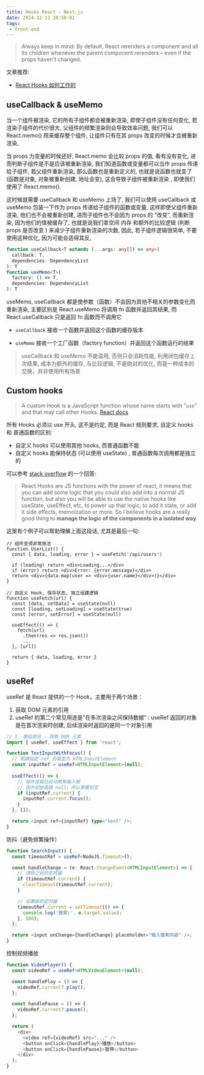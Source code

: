 ```yaml
---
title: Hooks React - Next.js
date: 2024-12-11 20:50:01
tags:
 - front-end
---
```


> Always keep in mind: By default, React rerenders a component and all its children whenever the parent component rerenders - even if the props haven't changed.

文章推荐:

- [React Hooks 如何工作的](https://eliav2.github.io/how-react-hooks-work/)

## useCallback & useMemo

当一个组件被渲染, 它的所有子组件都会被重新渲染, 即使子组件没有任何变化, 若渲染子组件的代价很大, 父组件的频繁渲染则会导致效率问题, 我们可以 React.memo() 用来缓存整个组件, 让组件只有在其 props 改变的时候才会被重新渲染, 

当 props 为变量的时候还好, React.memo 会比较 props 的值, 看有没有变化, 进而判断子组件是不是应该被重新渲染, 我们知道函数或变量都可以当作 props 传递给子组件, 若父组件重新渲染, 那么函数也是重新定义的, 也就是说函数也就变了(函数是对象, 对象被重新创建, 地址会变), 这会导致子组件被重新渲染 , 即使我们使用了 React.memo(). 

这时候就需要 useCallback 和 useMemo 上场了, 我们可以使用 useCallback 或 useMemo 包装一下作为 props 传递给子组件的函数或变量, 这样即使父组件重新渲染, 他们也不会被重新创建, 进而子组件也不会因为 props 的 “改变”, 而重新渲染, 因为他们的值被缓存了, 也就是说我们拿空间 内存 和额外的比较逻辑 (判断 props 是否改变 ) 来减少子组件重新渲染的次数, 因此, 若子组件逻辑很简单, 不要使用这种优化, 因为可能会适得其反, 

```ts
function useCallback<T extends (...args: any[]) => any>(
  callback: T,
  dependencies: DependencyList
): T
function useMemo<T>(
  factory: () => T,
  dependencies: DependencyList
): T
```

useMemo, useCallback 都是使参数（函数）不会因为其他不相关的参数变化而重新渲染, 主要区别是 React.useMemo 将调用 fn 函数并返回其结果, 而 React.useCallback 只是返回 fn 函数而不调用它

- `useCallback` 接收一个函数并返回这个函数的缓存版本

- `useMemo` 接收一个工厂函数（factory function）并返回这个函数运行的结果

> useCallback 和 useMemo 不能滥用, 否则只会消耗性能, 利用闭包缓存上次结果, 成本为额外的缓存, 与比较逻辑, 不是绝对的优化, 而是一种成本的交换，并非使用所有场景

## Custom hooks

> A custom Hook is a JavaScript function whose name starts with ”`use`” and that may call other Hooks. [React docs](https://legacy.reactjs.org/docs/hooks-custom.html)

所有 Hooks 必须以 use 开头, 这不是约定, 而是 React 规则要求, 自定义 hooks 和 普通函数的区别:

- 自定义 hooks 可以使用其他 hooks, 而普通函数不能
- 自定义 hooks 能保持状态 (可以使用 useState) , 普通函数每次调用都是独立的

可以参考 [stack overflow](https://stackoverflow.com/a/64904812/16317008) 的一个回答: 

> React Hooks are JS functions with the power of react, it means that you can add some logic that you could also add into a normal JS function, but also you will be able to use the native hooks like useState, useEffect, etc, to power up that logic, to add it state, or add it side effects, memoization or more. So I believe hooks are a really good thing to **manage the logic of the components in a isolated way**.

这里有个例子可以帮助理解上面这段话, 尤其是最后一句:

```jS
// 组件变得非常简洁
function UserList() {
  const { data, loading, error } = useFetch('/api/users')

  if (loading) return <div>Loading...</div>
  if (error) return <div>Error: {error.message}</div>
  return <div>{data.map(user => <div>{user.name}</div>)}</div>
}

// 自定义 Hook, 保存状态, 独立组建逻辑
function useFetch(url) {
  const [data, setData] = useState(null)
  const [loading, setLoading] = useState(true)
  const [error, setError] = useState(null)

  useEffect(() => {
    fetch(url)
      .then(res => res.json())
      ...
  }, [url])

  return { data, loading, error }
}
```

## useRef 

useRef 是 React 提供的一个 Hook，主要用于两个场景：

1. 获取 DOM 元素的引用
2. useRef 的第二个常见用途是"在多次渲染之间保持数据" : useRef 返回的对象是在首次渲染时创建, 后续渲染时返回的是同一个对象引用 

```ts
// 1. 基础用法 - 获取 DOM 元素
import { useRef, useEffect } from 'react';

function TextInputWithFocus() {
  // 明确指定 ref 的类型为 HTMLInputElement
  const inputRef = useRef<HTMLInputElement>(null);
  
  useEffect(() => {
    // 组件挂载后自动聚焦输入框
    // 因为初始值是 null，所以需要判空
    if (inputRef.current) {
      inputRef.current.focus();
    }
  }, []);

  return <input ref={inputRef} type="text" />;
}
```

防抖（避免频繁操作）

```ts
function SearchInput() {
  const timeoutRef = useRef<NodeJS.Timeout>();

  const handleChange = (e: React.ChangeEvent<HTMLInputElement>) => {
    // 清除之前的定时器
    if (timeoutRef.current) {
      clearTimeout(timeoutRef.current);
    }

    // 设置新的定时器
    timeoutRef.current = setTimeout(() => {
      console.log('搜索:', e.target.value);
    }, 500);
  };

  return <input onChange={handleChange} placeholder="输入搜索内容" />;
}
```

控制视频播放

```ts
function VideoPlayer() {
  const videoRef = useRef<HTMLVideoElement>(null);

  const handlePlay = () => {
    videoRef.current?.play();
  };

  const handlePause = () => {
    videoRef.current?.pause();
  };

  return (
    <div>
      <video ref={videoRef} src="..." />
      <button onClick={handlePlay}>播放</button>
      <button onClick={handlePause}>暂停</button>
    </div>
  );
}
```

